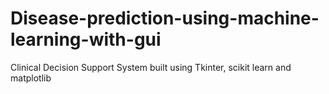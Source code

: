 # Disease-prediction-using-machine-learning-with-gui
Clinical Decision Support System built using Tkinter, scikit learn and matplotlib
